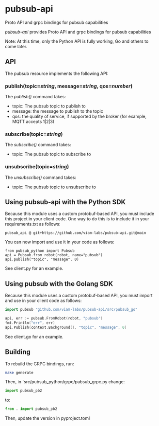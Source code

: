 # pubsub-api

Proto API and grpc bindings for pubsub capabilities

*pubsub-api* provides Proto API and grpc bindings for pubsub capabilities

Note: At this time, only the Python API is fully working, Go and others to come later.

## API

The pubsub resource implements the following API:

### publish(topic=*string*, message=*string*, qos=*number*)

The *publish()* command takes:

* topic: The pubsub topic to publish to
* message: the message to publish to the topic
* qos: the quality of service, if supported by the broker (for example, MQTT accepts 1|2|3)

### subscribe(topic=*string*)

The *subscribe()* command takes:

* topic: The pubsub topic to subscribe to

### unsubscribe(topic=*string*)

The *unsubscribe()* command takes:

* topic: The pubsub topic to unsubscribe to

## Using pubsub-api with the Python SDK

Because this module uses a custom protobuf-based API, you must include this project in your client code.  One way to do this is to include it in your requirements.txt as follows:

```
pubsub_api @ git+https://github.com/viam-labs/pubsub-api.git@main
```

You can now import and use it in your code as follows:

```
from pubsub_python import Pubsub
api = Pubsub.from_robot(robot, name="pubsub")
api.publish("topic", "message", 0)
```

See client.py for an example.

## Using pubsub with the Golang SDK

Because this module uses a custom protobuf-based API, you must import and use in your client code as follows:

``` go
import pubsub "github.com/viam-labs/pubsub-api/src/pubsub_go"

api, err := pubsub.FromRobot(robot, "pubsub")
fmt.Println("err", err)
api.Publish(context.Background(), "topic", "message", 0)
```

See client.go for an example.

## Building

To rebuild the GRPC bindings, run:

``` bash
make generate
```

Then, in `src/pubsub_python/grpc/pubsub_grpc.py change:

``` python
import pubsub_pb2
```

to:

``` python
from . import pubsub_pb2
```

Then, update the version in pyproject.toml
